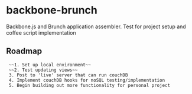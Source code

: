 backbone-brunch
===============

Backbone.js and Brunch application assembler. Test for project setup and coffee script implementation


## Roadmap ##

     ~~1. Set up local environment~~
     ~~2. Test updating views~~
     3. Post to 'live' server that can run couchDB 
     4. Implement couchDB hooks for noSQL testing/implementation
     5. Begin building out more functionality for personal project
